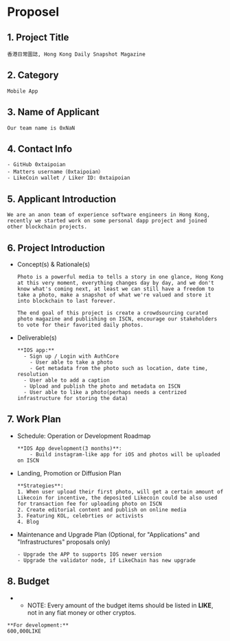 # Proposel

## 1. Project Title

```
香港日常圖誌, Hong Kong Daily Snapshot Magazine
```

## 2. Category

```
Mobile App
```

## 3. Name of Applicant

```
Our team name is 0xNaN
```

## 4. Contact Info

```
- GitHub 0xtaipoian
- Matters username（0xtaipoian）
- LikeCoin wallet / Liker ID: 0xtaipoian

```

## 5. Applicant Introduction

```
We are an anon team of experience software engineers in Hong Kong, recently we started work on some personal dapp project and joined other blockchain projects.
```

## 6. Project Introduction

- Concept(s) & Rationale(s)

    ```
    Photo is a powerful media to tells a story in one glance, Hong Kong at this very moment, everything changes day by day, and we don't know what's coming next, at least we can still have a freedom to take a photo, make a snapshot of what we're valued and store it into blockchain to last forever.

    The end goal of this project is create a crowdsourcing curated photo magazine and publishing on ISCN, encourage our stakeholders to vote for their favorited daily photos.
    ```

- Deliverable(s)

    ```
    **IOS app:**
      - Sign up / Login with AuthCore
    	- User able to take a photo
    	- Get metadata from the photo such as location, date time, resolution
      - User able to add a caption
      - Upload and publish the photo and metadata on ISCN
      - User able to like a photo(perhaps needs a centrized infrastructure for storing the data)

    ```

## 7. Work Plan

- Schedule: Operation or Development Roadmap

    ```
    **IOS App development(3 months)**:
        - Build instagram-like app for iOS and photos will be uploaded on ISCN
    ```

- Landing, Promotion or Diffusion Plan

    ```
    **Strategies**:
    1. When user upload their first photo, will get a certain amount of Likecoin for incentive, the deposited Likecoin could be also used for transaction fee for uploading photo on ISCN
    2. Create editorial content and publish on online media
    3. Featuring KOL, celebrties or activists
    4. Blog
    ```

- Maintenance and Upgrade Plan (Optional, for "Applications" and "Infrastructures" proposals only)

    ```
    - Upgrade the APP to supports IOS newer version
    - Upgrade the validator node, if LikeChain has new upgrade
    ```

## 8. Budget

- * NOTE: Every amount of the budget items should be listed in **LIKE**, not in any fiat money or other cryptos.

```
**For development:**
600,000LIKE
```
